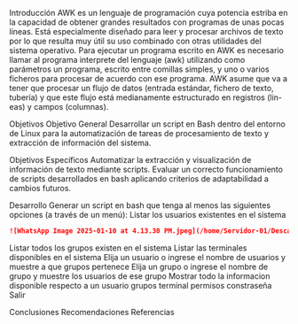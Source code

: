 Introducción
AWK es un lenguaje de programación cuya potencia estriba en la capacidad de obtener grandes resultados con programas de unas pocas líneas. Está especialmente
diseñado para leer y procesar archivos de texto por lo que resulta muy útil su uso combinado con otras utilidades del sistema operativo.
Para ejecutar un programa escrito en AWK es necesario llamar al programa interprete del lenguaje (awk) utilizando como parámetros un programa, escrito entre comillas simples, y uno o varios ficheros para procesar de acuerdo con ese programa.
AWK asume que va a tener que procesar un flujo de datos (entrada estándar, fichero de texto, tubería) y que este flujo está medianamente estructurado en registros (lin-
eas) y campos (columnas).

Objetivos
Objetivo General
Desarrollar un script en Bash dentro del entorno de Linux para la automatización de tareas de procesamiento de texto y extracción de información del sistema.

Objetivos Específicos
Automatizar la extracción y visualización de información de texto mediante scripts.
Evaluar un correcto funcionamiento de scripts desarrollados en bash aplicando criterios de adaptabilidad a cambios futuros.

Desarrollo
Generar un script en bash que tenga al menos las siguientes opciones (a través de un menú):
Listar los usuarios existentes en el sistema
  ```markdown
  ![WhatsApp Image 2025-01-10 at 4.13.30 PM.jpeg](/home/Servidor-01/Descargas)
  ```


Listar todos los grupos existen en el sistema
Listar las terminales disponibles en el sistema
Elija un usuario o ingrese el nombre de usuarios y muestre a que grupos pertenece
Elija un grupo o ingrese el nombre de grupo y muestre los usuarios de ese grupo
Mostrar todo la informacion disponible respecto a un usuario
grupos
terminal
permisos
constraseña
Salir

Conclusiones
Recomendaciones
Referencias
